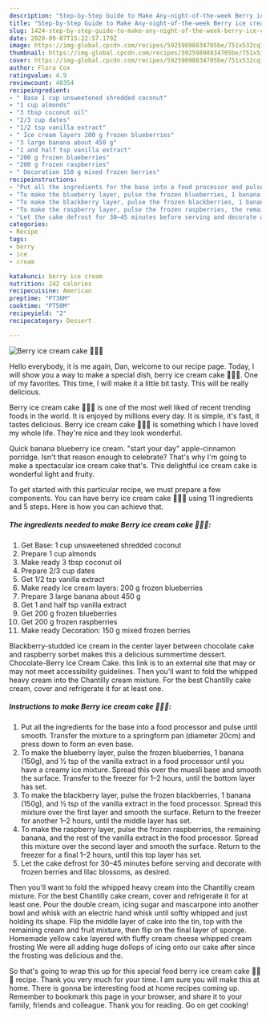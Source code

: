 ```yaml
---
description: "Step-by-Step Guide to Make Any-night-of-the-week Berry ice cream cake 🍨🍓🍒"
title: "Step-by-Step Guide to Make Any-night-of-the-week Berry ice cream cake 🍨🍓🍒"
slug: 1424-step-by-step-guide-to-make-any-night-of-the-week-berry-ice-cream-cake
date: 2020-09-07T15:22:57.179Z
image: https://img-global.cpcdn.com/recipes/59259898834705be/751x532cq70/berry-ice-cream-cake-🍨🍓🍒-recipe-main-photo.jpg
thumbnail: https://img-global.cpcdn.com/recipes/59259898834705be/751x532cq70/berry-ice-cream-cake-🍨🍓🍒-recipe-main-photo.jpg
cover: https://img-global.cpcdn.com/recipes/59259898834705be/751x532cq70/berry-ice-cream-cake-🍨🍓🍒-recipe-main-photo.jpg
author: Flora Cox
ratingvalue: 4.9
reviewcount: 40354
recipeingredient:
- " Base 1 cup unsweetened shredded coconut"
- "1 cup almonds"
- "3 tbsp coconut oil"
- "2/3 cup dates"
- "1/2 tsp vanilla extract"
- " Ice cream layers 200 g frozen blueberries"
- "3 large banana about 450 g"
- "1 and half tsp vanilla extract"
- "200 g frozen blueberries"
- "200 g frozen raspberries"
- " Decoration 150 g mixed frozen berries"
recipeinstructions:
- "Put all the ingredients for the base into a food processor and pulse until smooth. Transfer the mixture to a springform pan (diameter 20cm) and press down to form an even base."
- "To make the blueberry layer, pulse the frozen blueberries, 1 banana (150g), and 1⁄2 tsp of the vanilla extract in a food processor until you have a creamy ice mixture. Spread this over the muesli base and smooth the surface. Transfer to the freezer for 1–2 hours, until the bottom layer has set."
- "To make the blackberry layer, pulse the frozen blackberries, 1 banana (150g), and 1⁄2 tsp of the vanilla extract in the food processor. Spread this mixture over the first layer and smooth the surface. Return to the freezer for another 1–2 hours, until the middle layer has set."
- "To make the raspberry layer, pulse the frozen raspberries, the remaining banana, and the rest of the vanilla extract in the food processor. Spread this mixture over the second layer and smooth the surface. Return to the freezer for a final 1–2 hours, until this top layer has set."
- "Let the cake defrost for 30–45 minutes before serving and decorate with frozen berries and lilac blossoms, as desired."
categories:
- Recipe
tags:
- berry
- ice
- cream

katakunci: berry ice cream 
nutrition: 242 calories
recipecuisine: American
preptime: "PT36M"
cooktime: "PT50M"
recipeyield: "2"
recipecategory: Dessert

---
```



![Berry ice cream cake 🍨🍓🍒](https://img-global.cpcdn.com/recipes/59259898834705be/751x532cq70/berry-ice-cream-cake-🍨🍓🍒-recipe-main-photo.jpg)

Hello everybody, it is me again, Dan, welcome to our recipe page. Today, I will show you a way to make a special dish, berry ice cream cake 🍨🍓🍒. One of my favorites. This time, I will make it a little bit tasty. This will be really delicious.

Berry ice cream cake 🍨🍓🍒 is one of the most well liked of recent trending foods in the world. It is enjoyed by millions every day. It is simple, it's fast, it tastes delicious. Berry ice cream cake 🍨🍓🍒 is something which I have loved my whole life. They're nice and they look wonderful.

Quick banana blueberry ice cream. &#34;start your day&#34; apple-cinnamon porridge. Isn&#39;t that reason enough to celebrate? That&#39;s why I&#39;m going to make a spectacular ice cream cake that&#39;s. This delightful ice cream cake is wonderful light and fruity.


To get started with this particular recipe, we must prepare a few components. You can have berry ice cream cake 🍨🍓🍒 using 11 ingredients and 5 steps. Here is how you can achieve that.

<!--inarticleads1-->

##### The ingredients needed to make Berry ice cream cake 🍨🍓🍒:

1. Get  Base: 1 cup unsweetened shredded coconut
1. Prepare 1 cup almonds
1. Make ready 3 tbsp coconut oil
1. Prepare 2/3 cup dates
1. Get 1/2 tsp vanilla extract
1. Make ready  Ice cream layers: 200 g frozen blueberries
1. Prepare 3 large banana about 450 g
1. Get 1 and half tsp vanilla extract
1. Get 200 g frozen blueberries
1. Get 200 g frozen raspberries
1. Make ready  Decoration: 150 g mixed frozen berries


Blackberry-studded ice cream in the center layer between chocolate cake and raspberry sorbet makes this a delicious summertime dessert. Chocolate-Berry Ice Cream Cake. this link is to an external site that may or may not meet accessibility guidelines. Then you&#39;ll want to fold the whipped heavy cream into the Chantilly cream mixture. For the best Chantilly cake cream, cover and refrigerate it for at least one. 

<!--inarticleads2-->

##### Instructions to make Berry ice cream cake 🍨🍓🍒:

1. Put all the ingredients for the base into a food processor and pulse until smooth. Transfer the mixture to a springform pan (diameter 20cm) and press down to form an even base.
1. To make the blueberry layer, pulse the frozen blueberries, 1 banana (150g), and 1⁄2 tsp of the vanilla extract in a food processor until you have a creamy ice mixture. Spread this over the muesli base and smooth the surface. Transfer to the freezer for 1–2 hours, until the bottom layer has set.
1. To make the blackberry layer, pulse the frozen blackberries, 1 banana (150g), and 1⁄2 tsp of the vanilla extract in the food processor. Spread this mixture over the first layer and smooth the surface. Return to the freezer for another 1–2 hours, until the middle layer has set.
1. To make the raspberry layer, pulse the frozen raspberries, the remaining banana, and the rest of the vanilla extract in the food processor. Spread this mixture over the second layer and smooth the surface. Return to the freezer for a final 1–2 hours, until this top layer has set.
1. Let the cake defrost for 30–45 minutes before serving and decorate with frozen berries and lilac blossoms, as desired.


Then you&#39;ll want to fold the whipped heavy cream into the Chantilly cream mixture. For the best Chantilly cake cream, cover and refrigerate it for at least one. Pour the double cream, icing sugar and mascarpone into another bowl and whisk with an electric hand whisk until softly whipped and just holding its shape. Flip the middle layer of cake into the tin, top with the remaining cream and fruit mixture, then flip on the final layer of sponge. Homemade yellow cake layered with fluffy cream cheese whipped cream frosting We were all adding huge dollops of icing onto our cake after since the frosting was delicious and the. 

So that's going to wrap this up for this special food berry ice cream cake 🍨🍓🍒 recipe. Thank you very much for your time. I am sure you will make this at home. There is gonna be interesting food at home recipes coming up. Remember to bookmark this page in your browser, and share it to your family, friends and colleague. Thank you for reading. Go on get cooking!

